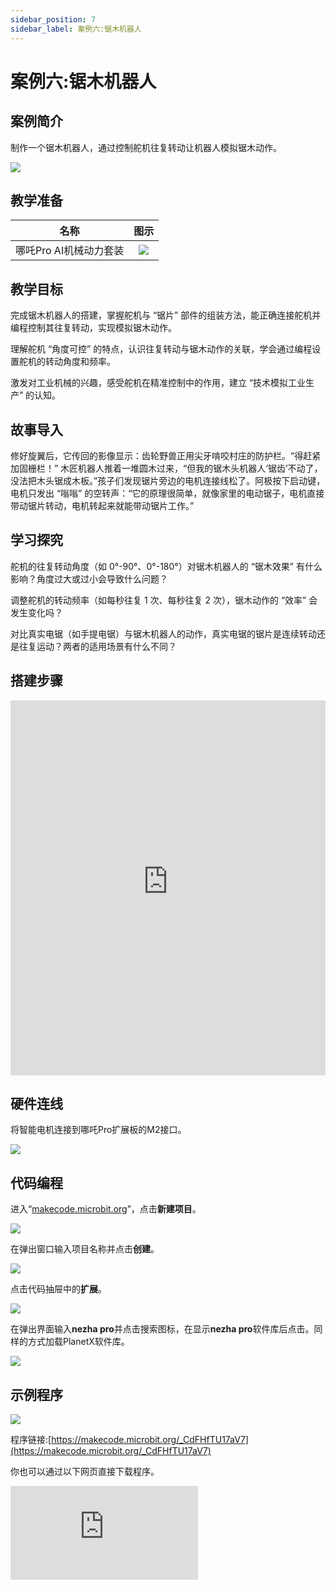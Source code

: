 ```yaml
---
sidebar_position: 7
sidebar_label: 案例六:锯木机器人
---
```


# 案例六:锯木机器人

## 案例简介

制作一个锯木机器人，通过控制舵机往复转动让机器人模拟锯木动作。

![](https://wiki-media-ef.oss-cn-hongkong.aliyuncs.com/i18n/en/docusaurus-plugin-content-docs/current/microbit/building-blocks/nezha-pro-ai-mechanical-power-kit/images/nezha-pro-ai-mechanical-power-kit-case-06-01.png)

## 教学准备

|     名称     |            图示            |
| :----------: | :--------------------------: |
|   哪吒Pro AI机械动力套装   |   ![](https://wiki-media-ef.oss-cn-hongkong.aliyuncs.com/docs/microbit/building-blocks/nezha-pro-ai-mechanical-power-kit/images/nezha-pro-ai-mechanical-power-kit-01.png)  |

## 教学目标

完成锯木机器人的搭建，掌握舵机与 “锯片” 部件的组装方法，能正确连接舵机并编程控制其往复转动，实现模拟锯木动作。

理解舵机 “角度可控” 的特点，认识往复转动与锯木动作的关联，学会通过编程设置舵机的转动角度和频率。

激发对工业机械的兴趣，感受舵机在精准控制中的作用，建立 “技术模拟工业生产” 的认知。

## 故事导入

修好旋翼后，它传回的影像显示：齿轮野兽正用尖牙啃咬村庄的防护栏。“得赶紧加固栅栏！” 木匠机器人推着一堆圆木过来，“但我的锯木头机器人‘锯齿’不动了，没法把木头锯成木板。”​
孩子们发现锯片旁边的电机连接线松了。阿极按下启动键，电机只发出 “嗡嗡” 的空转声：“它的原理很简单，就像家里的电动锯子，电机直接带动锯片转动，电机转起来就能带动锯片工作。”

## 学习探究

舵机的往复转动角度（如 0°-90°、0°-180°）对锯木机器人的 “锯木效果” 有什么影响？角度过大或过小会导致什么问题？

调整舵机的转动频率（如每秒往复 1 次、每秒往复 2 次），锯木动作的 “效率” 会发生变化吗？

对比真实电锯（如手提电锯）与锯木机器人的动作，真实电锯的锯片是连续转动还是往复运动？两者的适用场景有什么不同？

## 搭建步骤

<embed src="https://wiki-media-ef.oss-cn-hongkong.aliyuncs.com/i18n/en/docusaurus-plugin-content-docs/current/microbit/building-blocks/nezha-pro-ai-mechanical-power-kit/files/nezha-pro-ai-mechanical-power-kit-case-06.pdf" type="application/pdf" width="100%" height="600px" />

## 硬件连线

将智能电机连接到哪吒Pro扩展板的M2接口。

![](https://wiki-media-ef.oss-cn-hongkong.aliyuncs.com/i18n/en/docusaurus-plugin-content-docs/current/microbit/building-blocks/nezha-pro-ai-mechanical-power-kit/images/nezha-pro-ai-mechanical-power-kit-case-06-02.png)

## 代码编程

进入“[makecode.microbit.org](https://makecode.microbit.org)”，点击**新建项目**。

![](https://wiki-media-ef.oss-cn-hongkong.aliyuncs.com/docs/microbit/building-blocks/microbit-space-science-kit/images/microbit-space-science-kit-case01-07.png)

在弹出窗口输入项目名称并点击**创建**。

![](https://wiki-media-ef.oss-cn-hongkong.aliyuncs.com/docs/microbit/building-blocks/microbit-space-science-kit/images/microbit-space-science-kit-case01-11.png)

点击代码抽屉中的**扩展**。

![](https://wiki-media-ef.oss-cn-hongkong.aliyuncs.com/docs/microbit/building-blocks/microbit-space-science-kit/images/microbit-space-science-kit-case01-09.png)

在弹出界面输入**nezha pro**并点击搜索图标，在显示**nezha pro**软件库后点击。同样的方式加载PlanetX软件库。

![](https://wiki-media-ef.oss-cn-hongkong.aliyuncs.com/docs/microbit/building-blocks/microbit-space-science-kit/images/microbit-space-science-kit-case01-10.png)

## 示例程序

![](https://wiki-media-ef.oss-cn-hongkong.aliyuncs.com/i18n/en/docusaurus-plugin-content-docs/current/microbit/building-blocks/nezha-pro-ai-mechanical-power-kit/images/nezha-pro-ai-mechanical-power-kit-case-06-03.png)

程序链接:[https://makecode.microbit.org/_CdFHfTU17aV7](https://makecode.microbit.org/_CdFHfTU17aV7)

你也可以通过以下网页直接下载程序。

<div
    style={{
        position: 'relative',
        paddingBottom: '60%',
        overflow: 'hidden',
    }}
>
    <iframe
        src="https://makecode.microbit.org/_CdFHfTU17aV7"
        frameborder="0"
        sandbox="allow-popups allow-forms allow-scripts allow-same-origin"
        style={{
            position: 'absolute',
            width: '100%',
            height: '100%',
        }}
    />
</div>

## 下载程序

使用 USB 线连接 PC 和 micro:bit V2。

![](https://wiki-media-ef.oss-cn-hongkong.aliyuncs.com/docs/microbit/building-blocks/microbit-space-science-kit/images/microbit-space-science-kit-manual03.gif)

连接成功后，电脑上会识别出一个名为 MICROBIT 的盘符。

![](https://wiki-media-ef.oss-cn-hongkong.aliyuncs.com/docs/microbit/building-blocks/microbit-space-science-kit/images/microbit-space-science-kit-manual06.png)

点击左下角的![](https://wiki-media-ef.oss-cn-hongkong.aliyuncs.com/docs/microbit/building-blocks/microbit-space-science-kit/images/microbit-space-science-kit-manual07.png)，选择**Connect Device**。

![](https://wiki-media-ef.oss-cn-hongkong.aliyuncs.com/docs/microbit/building-blocks/microbit-space-science-kit/images/microbit-space-science-kit-manual11.png)

点击![](https://wiki-media-ef.oss-cn-hongkong.aliyuncs.com/docs/microbit/building-blocks/microbit-space-science-kit/images/microbit-space-science-kit-manual08.png)。

![](https://wiki-media-ef.oss-cn-hongkong.aliyuncs.com/docs/microbit/building-blocks/microbit-space-science-kit/images/microbit-space-science-kit-manual12.png)

点击![](https://wiki-media-ef.oss-cn-hongkong.aliyuncs.com/docs/microbit/building-blocks/microbit-space-science-kit/images/microbit-space-science-kit-manual09.png)。

![](https://wiki-media-ef.oss-cn-hongkong.aliyuncs.com/docs/microbit/building-blocks/microbit-space-science-kit/images/microbit-space-science-kit-manual13.png)

在弹出窗口选择 **BBC micro:bit CMSIS-DAP**，然后选择**连接**，至此，我们的 micro:bit 就已经连接成功。

![](https://wiki-media-ef.oss-cn-hongkong.aliyuncs.com/docs/microbit/building-blocks/microbit-space-science-kit/images/microbit-space-science-kit-manual14.png)

点击**下载程序**

![](https://wiki-media-ef.oss-cn-hongkong.aliyuncs.com/docs/microbit/building-blocks/microbit-space-science-kit/images/microbit-space-science-kit-manual10.png)


## 案例演示

开启电源后，锯木机器人开始运行。

![](https://wiki-media-ef.oss-cn-hongkong.aliyuncs.com/i18n/en/docusaurus-plugin-content-docs/current/microbit/building-blocks/nezha-pro-ai-mechanical-power-kit/images/nezha-pro-ai-mechanical-power-kit-case-06.gif)


## 扩展知识

1. 舵机的应用场景：舵机因能精准控制角度，广泛用于机器人关节（如机械臂、机器人手指）、遥控玩具（如遥控车转向、航模机翼调整）、智能家居（如自动窗帘角度控制）等领域。

2. 锯切工具的发展：从手工锯（依赖人力往复）到电动锯（电机带动连续转动或往复），再到工业数控锯（精准控制锯切角度和速度），锯切技术的进步离不开机械控制技术的升级。

3. 舵机的工作原理：舵机内部包含电机、齿轮组、电位器和控制电路，通过接收信号调整电机转动，再通过齿轮减速和电位器反馈，实现精准的角度定位，这也是它能实现往复转动的核心原因。
